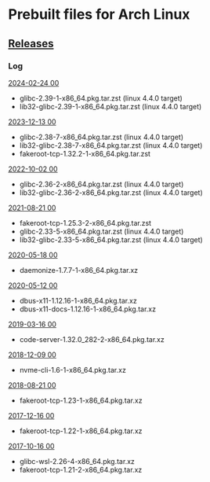 # Prebuilt files for Arch Linux

## [Releases](https://github.com/yuk7/arch-prebuilt/releases/)

### Log
[2024-02-24 00](https://github.com/yuk7/arch-prebuilt/releases/tag/24022400)
* glibc-2.39-1-x86_64.pkg.tar.zst (linux 4.4.0 target)
* lib32-glibc-2.39-1-x86_64.pkg.tar.zst (linux 4.4.0 target)

[2023-12-13 00](https://github.com/yuk7/arch-prebuilt/releases/tag/23121300)
* glibc-2.38-7-x86_64.pkg.tar.zst (linux 4.4.0 target)
* lib32-glibc-2.38-7-x86_64.pkg.tar.zst (linux 4.4.0 target)
* fakeroot-tcp-1.32.2-1-x86_64.pkg.tar.zst

[2022-10-02 00](https://github.com/yuk7/arch-prebuilt/releases/tag/22100100)
* glibc-2.36-2-x86_64.pkg.tar.zst (linux 4.4.0 target)
* lib32-glibc-2.36-2-x86_64.pkg.tar.zst (linux 4.4.0 target)

[2021-08-21 00](https://github.com/yuk7/arch-prebuilt/releases/tag/21082100)
* fakeroot-tcp-1.25.3-2-x86_64.pkg.tar.zst
* glibc-2.33-5-x86_64.pkg.tar.zst (linux 4.4.0 target)
* lib32-glibc-2.33-5-x86_64.pkg.tar.zst (linux 4.4.0 target)

[2020-05-18 00](https://github.com/yuk7/arch-prebuilt/releases/tag/20051800)
* daemonize-1.7.7-1-x86_64.pkg.tar.xz

[2020-05-12 00](https://github.com/yuk7/arch-prebuilt/releases/tag/20051200)
* dbus-x11-1.12.16-1-x86_64.pkg.tar.xz
* dbus-x11-docs-1.12.16-1-x86_64.pkg.tar.xz

[2019-03-16 00](https://github.com/yuk7/arch-prebuilt/releases/tag/19031600)
* code-server-1.32.0_282-2-x86_64.pkg.tar.xz

[2018-12-09 00](https://github.com/yuk7/arch-prebuilt/releases/tag/18120900)
* nvme-cli-1.6-1-x86_64.pkg.tar.xz

[2018-08-21 00](https://github.com/yuk7/arch-prebuilt/releases/tag/18082100)
* fakeroot-tcp-1.23-1-x86_64.pkg.tar.xz

[2017-12-16 00](https://github.com/yuk7/arch-prebuilt/releases/tag/17121600)
* fakeroot-tcp-1.22-1-x86_64.pkg.tar.xz

[2017-10-16 00](https://github.com/yuk7/arch-prebuilt/releases/tag/17101600)
* glibc-wsl-2.26-4-x86_64.pkg.tar.xz
* fakeroot-tcp-1.21-2-x86_64.pkg.tar.xz
